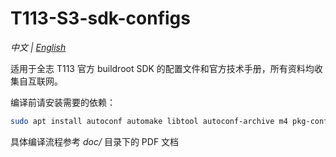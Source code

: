 # T113-S3-sdk-configs

*中文 | [English](README_EN.md)*

适用于全志 T113 官方 buildroot SDK 的配置文件和官方技术手册，所有资料均收集自互联网。

编译前请安装需要的依赖：

```bash
sudo apt install autoconf automake libtool autoconf-archive m4 pkg-config python lib32stdc++6 u-boot-tools libssl-dev bison flex git gnupg build-essential curl zip gawk
```

具体编译流程参考 *doc/* 目录下的 PDF 文档
